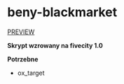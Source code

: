 # beny-blackmarket
[PREVIEW](https://streamable.com/o0jpg6) 

**Skrypt wzrowany na fivecity 1.0**

**Potrzebne**
- ox_target
